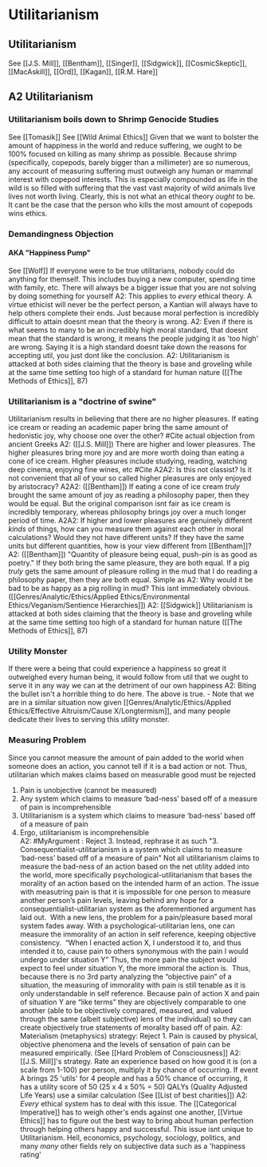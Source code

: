 # Utilitarianism

## Utilitarianism
See [[J.S. Mill]], [[Bentham]], [[Singer]], [[Sidgwick]], [[CosmicSkeptic]], [[MacAskill]], [[Ord]], [[Kagan]], [[R.M. Hare]]

## A2 Utilitarianism

### Utilitarianism boils down to Shrimp Genocide Studies
See [[Tomasik]]
See [[Wild Animal Ethics]]
Given that we want to bolster the amount of happiness in the world and reduce suffering, we ought to be 100% focused on killing as many shrimp as possible. Because shrimp (specifically, copepods, barely bigger than a millimeter) are *so* numerous, any account of measuring suffering must outweigh any human or mammal interest with copepod interests. This is especially compounded as life in the wild is so filled with suffering that the vast vast majority of wild animals live lives not worth living. 
Clearly, this is not what an ethical theory *ought* to be. It cant be the case that the person who kills the most amount of copepods wins ethics. 

### Demandingness Objection
#### AKA "Happiness Pump" 
See [[Wolf]]
If everyone were to be true utilitarians, nobody could do anything for themself. This includes buying a new computer, spending time with family, etc. There will always be a bigger issue that you are not solving by doing something for yourself
	A2: This applies to *every* ethical theory. A virtue ethicist will never be the perfect person, a Kantian will always have to help others complete their ends. Just because moral perfection is incredibly difficult to attain doesnt mean that the theory is wrong.
	A2: Even if there is what seems to many to be an incredibly high moral standard, that doesnt mean that the standard is wrong, it means the people judging it as 'too high' are wrong. Saying it is a high standard doesnt take down the reasons for accepting util, you just dont like the conclusion. 
	A2: Utilitarianism is attacked at both sides claiming that the theory is base and groveling  while at the same time setting too high of a standard for human nature ([[The Methods of Ethics]], 87)

### Utilitarianism is a "doctrine of swine"
Utilitarianism results in believing that there are no higher pleasures. If eating ice cream or reading an academic paper bring the same amount of hedonistic joy, why choose one over the other?
#Cite actual objection from ancient Greeks
	A2: ([[J.S. Mill]]) There are higher and lower pleasures. The higher pleasures bring more joy and are more worth doing than eating a cone of ice cream. Higher pleasures include studying, reading, watching deep cinema, enjoying fine wines, etc #Cite 
		A2A2: Is this not classist? Is it not convenient that all of your so called higher pleasures are only enjoyed by aristocracy? 
		A2A2: ([[Bentham]]) If eating a cone of ice cream *truly* brought the same amount of joy as reading a philosophy paper, then they would be equal. But the original comparison isnt fair as ice cream is incredibly temporary, whereas philosophy brings joy over a much longer period of time.
		A2A2: If higher and lower pleasures are genuinely different *kinds* of things, how can you measure them against each other in moral calculations? Would they not have different units? If they have the same units but different quantities, how is your view different from [[Bentham]]?
	A2: ([[Bentham]]) "Quantity of pleasure being equal, push-pin is as good as poetry." If they both bring the same pleasure, they are both equal. If a pig *truly* gets the same amount of pleasure rolling in the mud that I do reading a philosophy paper, then they are both equal. Simple as
	A2: Why would it be bad to be as happy as a pig rolling in mud? This isnt immediately obvious. ([[Genres/Analytic/Ethics/Applied Ethics/Environmental Ethics/Veganism/Sentience Hierarchies]])
	A2: [[Sidgwick]] Utilitarianism is attacked at both sides claiming that the theory is base and groveling  while 
	at the same time setting too high of a standard for human nature ([[The Methods of Ethics]], 87)


### Utility Monster
If there were a being that could experience a happiness so great it outweighed every human being, it would follow from util that we ought to serve it in any way we can at the detriment of our own happiness
	A2: Biting the bullet isn't a horrible thing to do here. The above is true. 
	- Note that we are in a similar situation now given [[Genres/Analytic/Ethics/Applied Ethics/Effective Altruism/Cause X/Longtermism]], and many people dedicate their lives to serving this utility monster.	

### Measuring Problem
Since you cannot measure the amount of pain added to the world when someone does an action, you cannot tell if it is a bad action or not. Thus, utilitarian which makes claims based on measurable good must be rejected
1.  Pain is unobjective (cannot be measured)
2.  Any system which claims to measure ‘bad-ness’ based off of a measure of pain is incomprehensible
3.  Utilitarianism is a system which claims to measure ‘bad-ness’ based off of a measure of pain
4.  Ergo, utilitarianism is incomprehensible  
	A2: #MyArgument :
		Reject 3. Instead, rephrase it as such
		"3. Consequentialist-utilitarianism is a system which claims to measure ‘bad-ness’ based off of a measure of pain"
		Not all utilitarianism claims to measure the bad-ness of an action based on the net utility added into the world, more specifically psychological-utilitarianism that bases the morality of an action based on the intended harm of an action.
		The issue with measutring pain is that it is impossible for one person to measure another person’s pain levels, leaving behind any hope for a consequentialist-utilitarian system as the aforementioned argument has laid out. 
		With a new lens, the problem for a pain/pleasure based moral system fades away. With a psychological-utilitarian lens, one can measure the immorality of an action in self reference, keeping objective consistency. 
			“When I enacted action X, I understood it to, and thus intended it to, cause pain to others synonymous with the pain I would undergo under situation Y”
			Thus, the more pain the subject would expect to feel under situation Y, the more immoral the action is. 
		Thus, because there is no 3rd party analyzing the “objective pain” of a situation, the measuring of immorality with pain is still tenable as it is only understandable in self reference. Because pain of action X and pain of situation Y are “like terms” they are objectively comparable to one another (able to be objectively compared, measured, and valued through the same (albeit subjective) lens of the individual) so they can create objectively true statements of morality based off of pain.
	A2: Materialism (metaphysics) strategy: Reject 1. Pain is caused by physical, objective phenomena and the levels of sensation of pain can be measured empirically. (See [[Hard Problem of Consciousness]]
	A2: [[J.S. Mill]]'s strategy. Rate an experience based on how good it is (on a scale from 1-100) per person, multiply it by chance of occurring. 
		If event A brings 25 'utils' for 4 people and has a 50% chance of occurring, it has a utility score of 50
			(25 x 4 x 50% = 50)
			QALYs (Quality Adjusted Life Years) use a similar calculation (See [[List of best charities]])
	A2: *Every* ethical system has to deal with this issue. The [[Categorical Imperative]] has to weigh other's ends against one another, [[Virtue Ethics]] has to figure out the best way to bring about human perfection through helping others happy and successful. This issue isnt unique to Utilitarianism. Hell, economics, psychology, sociology, politics, and many *many* other fields rely on subjective data such as a 'happiness rating'
